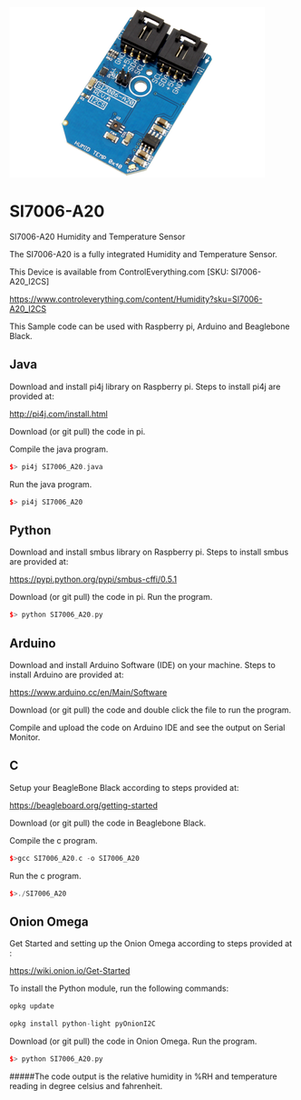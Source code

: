 [![SI7006-A20](SI7006-A20_I2CS.png)](https://www.controleverything.com/content/Humidity?sku=SI7006-A20_I2CS)
# SI7006-A20
SI7006-A20 Humidity and Temperature Sensor

The SI7006-A20 is a fully integrated Humidity and Temperature Sensor.

This Device is available from ControlEverything.com [SKU: SI7006-A20_I2CS]

https://www.controleverything.com/content/Humidity?sku=SI7006-A20_I2CS

This Sample code can be used with Raspberry pi, Arduino and Beaglebone Black.

## Java
Download and install pi4j library on Raspberry pi. Steps to install pi4j are provided at:

http://pi4j.com/install.html

Download (or git pull) the code in pi.

Compile the java program.
```cpp
$> pi4j SI7006_A20.java
```

Run the java program.
```cpp
$> pi4j SI7006_A20
```

## Python
Download and install smbus library on Raspberry pi. Steps to install smbus are provided at:

https://pypi.python.org/pypi/smbus-cffi/0.5.1

Download (or git pull) the code in pi. Run the program.

```cpp
$> python SI7006_A20.py
```

## Arduino
Download and install Arduino Software (IDE) on your machine. Steps to install Arduino are provided at:

https://www.arduino.cc/en/Main/Software

Download (or git pull) the code and double click the file to run the program.

Compile and upload the code on Arduino IDE and see the output on Serial Monitor.


## C

Setup your BeagleBone Black according to steps provided at:

https://beagleboard.org/getting-started

Download (or git pull) the code in Beaglebone Black.

Compile the c program.
```cpp
$>gcc SI7006_A20.c -o SI7006_A20
```
Run the c program.
```cpp
$>./SI7006_A20
```

## Onion Omega

Get Started and setting up the Onion Omega according to steps provided at :

https://wiki.onion.io/Get-Started

To install the Python module, run the following commands:
```cpp
opkg update
```
```cpp
opkg install python-light pyOnionI2C
```

Download (or git pull) the code in Onion Omega. Run the program.

```cpp
$> python SI7006_A20.py
```
#####The code output is the relative humidity in %RH and temperature reading in degree celsius and fahrenheit.
